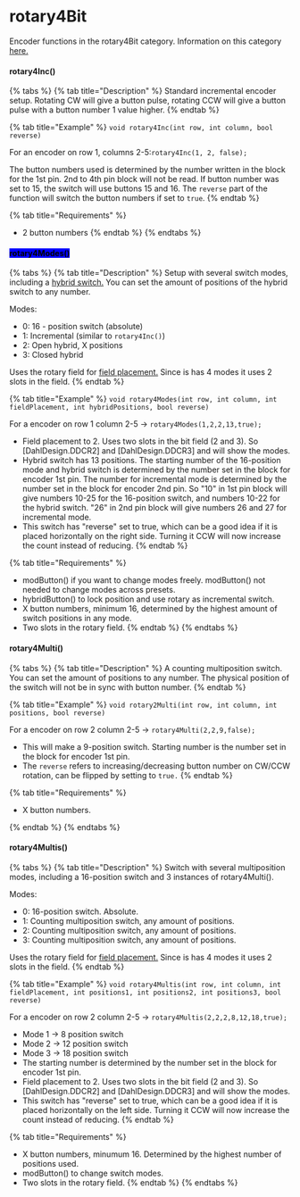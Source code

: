 # rotary4Bit

Encoder functions in the rotary4Bit category. Information on this category [here.](./#rotary4bit)

#### rotary4Inc()

{% tabs %}
{% tab title="Description" %}
Standard incremental encoder setup. Rotating CW will give a button pulse, rotating CCW will give a button pulse with a button number 1 value higher.
{% endtab %}

{% tab title="Example" %}
`void rotary4Inc(int row, int column, bool reverse)`

For an encoder on row 1, columns 2-5:`rotary4Inc(1, 2, false);`

The button numbers used is determined by the number written in the block for the 1st pin. 2nd to 4th pin block will not be read. If button number was set to 15, the switch will use buttons 15 and 16. The `reverse` part of the function will switch the button numbers if set to `true`.
{% endtab %}

{% tab title="Requirements" %}
* 2 button numbers
{% endtab %}
{% endtabs %}

#### <mark style="background-color:blue;">rotary4Modes()</mark>

{% tabs %}
{% tab title="Description" %}
Setup with several switch modes, including a [hybrid switch.](../multiswitch-complexes.md#hybrid) You can set the amount of positions of the hybrid switch to any number.&#x20;

Modes:

* 0: 16 - position switch (absolute)
* 1: Incremental (similar to `rotary4Inc()`)
* 2: Open hybrid, X positions
* 3: Closed hybrid

Uses the rotary field for [field placement.](../../3.-coding/advanced/field-placement.md) Since is has 4 modes it uses 2 slots in the field.
{% endtab %}

{% tab title="Example" %}
`void rotary4Modes(int row, int column, int fieldPlacement, int hybridPositions, bool reverse)`

For a encoder on row 1 column 2-5 -> `rotary4Modes(1,2,2,13,true);`

* Field placement to 2. Uses two slots in the bit field (2 and 3). So \[DahlDesign.DDCR2] and \[DahlDesign.DDCR3] and will show the modes.
* Hybrid switch has 13 positions. The starting number of the 16-position mode and hybrid switch is determined by the number set in the block for encoder 1st pin. The number for incremental mode is determined by the number set in the block for encoder 2nd pin. So "10" in 1st pin block will give numbers 10-25 for the 16-position switch, and numbers 10-22 for the hybrid switch. "26" in 2nd pin block will give numbers 26 and 27 for incremental mode.&#x20;
* This switch has "reverse" set to true, which can be a good idea if it is placed horizontally on the right side. Turning it CCW will now increase the count instead of reducing.&#x20;
{% endtab %}

{% tab title="Requirements" %}
* modButton() if you want to change modes freely. modButton() not needed to change modes across presets.&#x20;
* hybridButton() to lock position and use rotary as incremental switch.
* X button numbers, minimum 16, determined by the highest amount of switch positions in any mode.
* Two slots in the rotary field.&#x20;
{% endtab %}
{% endtabs %}

#### rotary4Multi()

{% tabs %}
{% tab title="Description" %}
A counting multiposition switch. You can set the amount of positions to any number. The physical position of the switch will not be in sync with button number.
{% endtab %}

{% tab title="Example" %}
`void rotary2Multi(int row, int column, int positions, bool reverse)`

For a encoder on row 2 column 2-5 -> `rotary4Multi(2,2,9,false);`

* This will make a 9-position switch. Starting number is the number set in the block for encoder 1st pin.
* &#x20;The `reverse` refers to increasing/decreasing button number on CW/CCW rotation, can be flipped by setting to `true.`&#x20;
{% endtab %}

{% tab title="Requirements" %}
* X button numbers.


{% endtab %}
{% endtabs %}

#### rotary4Multis()

{% tabs %}
{% tab title="Description" %}
Switch with several multiposition modes, including a 16-position switch and 3 instances of rotary4Multi().&#x20;

Modes:

* 0: 16-position switch. Absolute.
* 1: Counting multiposition switch, any amount of positions.
* 2: Counting multiposition switch, any amount of positions.
* 3: Counting multiposition switch, any amount of positions.

Uses the rotary field for [field placement.](../../3.-coding/advanced/field-placement.md) Since is has 4 modes it uses 2 slots in the field.
{% endtab %}

{% tab title="Example" %}
`void rotary4Multis(int row, int column, int fieldPlacement, int positions1, int positions2, int positions3, bool reverse)`

For a encoder on row 2 column 2-5 -> `rotary4Multis(2,2,2,8,12,18,true);`&#x20;

* Mode 1 -> 8 position switch
* Mode 2 -> 12 position switch
* Mode 3 -> 18 position switch
* The starting number is determined by the number set in the block for encoder 1st pin.&#x20;
* Field placement to 2. Uses two slots in the bit field (2 and 3). So \[DahlDesign.DDCR2] and \[DahlDesign.DDCR3] and will show the modes.
* This switch has "reverse" set to true, which can be a good idea if it is placed horizontally on the left side. Turning it CCW will now increase the count instead of reducing.
{% endtab %}

{% tab title="Requirements" %}
* X button numbers, minumum 16. Determined by the highest number of positions used.
* modButton() to change switch modes.
* Two slots in the rotary field.
{% endtab %}
{% endtabs %}
